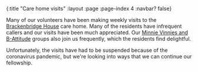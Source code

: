 {:title "Care home visits"
 :layout :page
 :page-index 4
 :navbar? false}

Many of our volunteers have been making weekly visits to the [Brackenbridge House](https://www.goldcarehomes.com/our-homes/brackenbridge-house/) care home. Many of the residents have infrequent callers and our visits have been much appreciated. Our [Minnie Vinnies and B-Attitude](mentoring.html) groups also join us frequently, which the residents find delightful.

Unfortunately, the visits have had to be suspended because of the coronavirus pandemic, but we're looking into ways that we can continue our fellowship.
